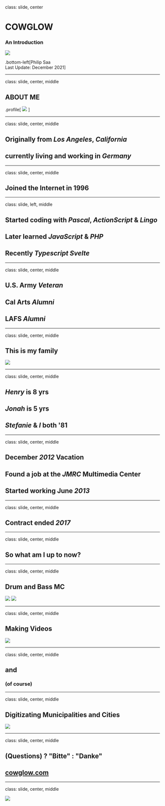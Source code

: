 class: slide, center

# COWGLOW

### An Introduction

![](assets/cg-yt-brand.png)

.bottom-left[Philip Saa<br/>Last Update: December 2021]

---

class: slide, center, middle

## ABOUT ME

.profile[
![](assets/psaa.png)
]

---

class: slide, center, middle

## Originally from **_Los Angeles_**, **_California_**

## currently living and working in **_Germany_**

---

class: slide, center, middle

## Joined the Internet in 1996

---

class: slide, left, middle

## Started coding with **_Pascal_**, **_ActionScript_** & **_Lingo_**

## Later learned **_JavaScript_** & **_PHP_**

## Recently **_Typescript Svelte_**

---

class: slide, center, middle

## U.S. Army **_Veteran_**

## Cal Arts **_Alumni_**

## LAFS **_Alumni_**

---

class: slide, center, middle

## This is my family

![](assets/family.jpeg)

---

class: slide, center, middle

## **_Henry_** is 8 yrs

## **_Jonah_** is 5 yrs

## **_Stefanie_** & **_I_** both '81

---

class: slide, center, middle

## December **_2012_** Vacation

## Found a job at the **_JMRC_** Multimedia Center

## Started working June **_2013_**

---

class: slide, center, middle

## Contract ended **_2017_**

---

class: slide, center, middle

## So what am I up to now?

---

class: slide, center, middle

## Drum and Bass MC

![](assets/mcscrpt-2.jpg)
![](assets/mcscrpt-1.jpg)

---

class: slide, center, middle

## Making Videos

![](assets/youtube.png)

---

class: slide, center, middle

## and

### (of course)

---

class: slide, center, middle

## Digitizating Municipalities and Cities

![](assets/compose-us.png)

---

class: slide, center, middle

## (Questions) ? "Bitte" : "Danke"

## [cowglow.com](https://cowlgow.com)

---

class: slide, center, middle

![](assets/longhair.jpg)
